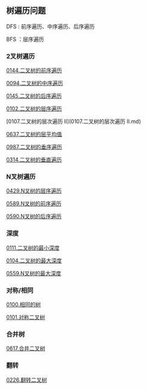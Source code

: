 ## 树遍历问题

DFS : 前序遍历、中序遍历、后序遍历

BFS ：层序遍历

### 2叉树遍历

[0144.二叉树的前序遍历](0144.二叉树的前序遍历.md)

[0094.二叉树的中序遍历](0094.二叉树的中序遍历.md)

[0145.二叉树的后序遍历](0145.二叉树的后序遍历.md)


[0102.二叉树的层序遍历](0102.二叉树的层序遍历.md)

[0107.二叉树的层次遍历 II](0107.二叉树的层次遍历 II.md)

[0637.二叉树的层平均值](0637.二叉树的层平均值.md)


[0987.二叉树的垂序遍历](0987.二叉树的垂序遍历.md)

[0314.二叉树的垂直遍历](0314.二叉树的垂直遍历.md)

### N叉树遍历

[0429.N叉树的层序遍历](0429.N叉树的层序遍历.md)

[0589.N叉树的前序遍历](0589.N叉树的前序遍历.md)

[0590.N叉树的后序遍历](0590.N叉树的后序遍历.md)

### 深度

[0111.二叉树的最小深度](0111.二叉树的最小深度.md)

[0104.二叉树的最大深度](0104.二叉树的最大深度.md)

[0559.N叉树的最大深度](0559.N叉树的最大深度.md)


### 对称/相同

[0100.相同的树](0100.相同的树.md)

[0101.对称二叉树](0101.对称二叉树.md)


### 合并树

[0617.合并二叉树](0617.合并二叉树.md)


### 翻转

[0226.翻转二叉树](0226.翻转二叉树.md)





